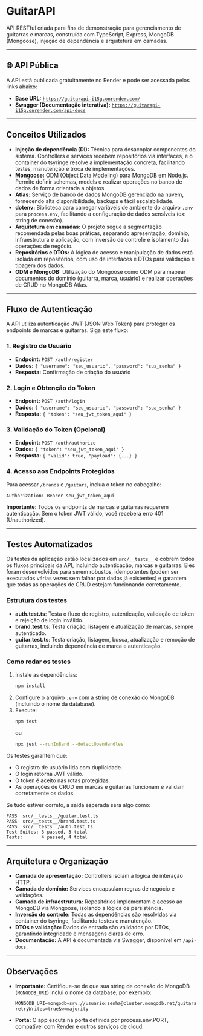 


# GuitarAPI

API RESTful criada para fins de demonstração para gerenciamento de guitarras e marcas, construída com TypeScript, Express, MongoDB (Mongoose), injeção de dependência e arquitetura em camadas.

---

## 🌐 API Pública

A API está publicada gratuitamente no Render e pode ser acessada pelos links abaixo:

- **Base URL:** [`https://guitarapi-i15g.onrender.com/`](https://guitarapi-i15g.onrender.com/)
- **Swagger (Documentação interativa):** [`https://guitarapi-i15g.onrender.com/api-docs`](https://guitarapi-i15g.onrender.com/api-docs)

---

## Conceitos Utilizados

- **Injeção de dependência (DI):** Técnica para desacoplar componentes do sistema. Controllers e services recebem repositórios via interfaces, e o container do tsyringe resolve a implementação concreta, facilitando testes, manutenção e troca de implementações.
- **Mongoose:** ODM (Object Data Modeling) para MongoDB em Node.js. Permite definir schemas, models e realizar operações no banco de dados de forma orientada a objetos.
- **Atlas:** Serviço de banco de dados MongoDB gerenciado na nuvem, fornecendo alta disponibilidade, backups e fácil escalabilidade.
- **dotenv:** Biblioteca para carregar variáveis de ambiente do arquivo `.env` para `process.env`, facilitando a configuração de dados sensíveis (ex: string de conexão).
- **Arquitetura em camadas:** O projeto segue a segmentação recomendada pelas boas práticas, separando apresentação, domínio, infraestrutura e aplicação, com inversão de controle e isolamento das operações de negócio.
- **Repositórios e DTOs:** A lógica de acesso e manipulação de dados está isolada em repositórios, com uso de interfaces e DTOs para validação e tipagem dos dados.
- **ODM e MongoDB:** Utilização do Mongoose como ODM para mapear documentos do domínio (guitarra, marca, usuário) e realizar operações de CRUD no MongoDB Atlas.

---

## Fluxo de Autenticação

A API utiliza autenticação JWT (JSON Web Token) para proteger os endpoints de marcas e guitarras. Siga este fluxo:

### 1. Registro de Usuário
- **Endpoint:** `POST /auth/register`
- **Dados:** `{ "username": "seu_usuario", "password": "sua_senha" }`
- **Resposta:** Confirmação de criação do usuário

### 2. Login e Obtenção do Token
- **Endpoint:** `POST /auth/login`
- **Dados:** `{ "username": "seu_usuario", "password": "sua_senha" }`
- **Resposta:** `{ "token": "seu_jwt_token_aqui" }`

### 3. Validação do Token (Opcional)
- **Endpoint:** `POST /auth/authorize`
- **Dados:** `{ "token": "seu_jwt_token_aqui" }`
- **Resposta:** `{ "valid": true, "payload": {...} }`

### 4. Acesso aos Endpoints Protegidos
Para acessar `/brands` e `/guitars`, inclua o token no cabeçalho:
```
Authorization: Bearer seu_jwt_token_aqui
```

**Importante:** Todos os endpoints de marcas e guitarras requerem autenticação. Sem o token JWT válido, você receberá erro 401 (Unauthorized).

---

## Testes Automatizados

Os testes da aplicação estão localizados em `src/__tests__` e cobrem todos os fluxos principais da API, incluindo autenticação, marcas e guitarras. Eles foram desenvolvidos para serem robustos, idempotentes (podem ser executados várias vezes sem falhar por dados já existentes) e garantem que todas as operações de CRUD estejam funcionando corretamente.

### Estrutura dos testes

- **auth.test.ts**: Testa o fluxo de registro, autenticação, validação de token e rejeição de login inválido.
- **brand.test.ts**: Testa criação, listagem e atualização de marcas, sempre autenticado.
- **guitar.test.ts**: Testa criação, listagem, busca, atualização e remoção de guitarras, incluindo dependência de marca e autenticação.

### Como rodar os testes

1. Instale as dependências:
   ```sh
   npm install
   ```
2. Configure o arquivo `.env` com a string de conexão do MongoDB (incluindo o nome da database).
3. Execute:
   ```sh
   npm test
   ```
   ou
   ```sh
   npx jest --runInBand --detectOpenHandles
   ```

Os testes garantem que:
- O registro de usuário lida com duplicidade.
- O login retorna JWT válido.
- O token é aceito nas rotas protegidas.
- As operações de CRUD em marcas e guitarras funcionam e validam corretamente os dados.

Se tudo estiver correto, a saída esperada será algo como:
```
PASS  src/__tests__/guitar.test.ts
PASS  src/__tests__/brand.test.ts
PASS  src/__tests__/auth.test.ts
Test Suites: 3 passed, 3 total
Tests:       4 passed, 4 total
```

---

## Arquitetura e Organização

- **Camada de apresentação:** Controllers isolam a lógica de interação HTTP.
- **Camada de domínio:** Services encapsulam regras de negócio e validações.
- **Camada de infraestrutura:** Repositórios implementam o acesso ao MongoDB via Mongoose, isolando a lógica de persistência.
- **Inversão de controle:** Todas as dependências são resolvidas via container do tsyringe, facilitando testes e manutenção.
- **DTOs e validação:** Dados de entrada são validados por DTOs, garantindo integridade e mensagens claras de erro.
- **Documentação:** A API é documentada via Swagger, disponível em `/api-docs`.

---
## Observações

- **Importante:** Certifique-se de que sua string de conexão do MongoDB (`MONGODB_URI`) inclui o nome da database, por exemplo:
  ```
  MONGODB_URI=mongodb+srv://usuario:senha@cluster.mongodb.net/guitarapi?retryWrites=true&w=majority
  ```
- **Porta:** O app escuta na porta definida por process.env.PORT, compatível com Render e outros serviços de cloud.

